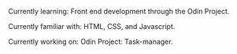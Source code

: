 Currently learning:
Front end development through the Odin Project.

Currently familiar with:
HTML, CSS, and Javascript. 

Currently working on:
Odin Project: Task-manager.

